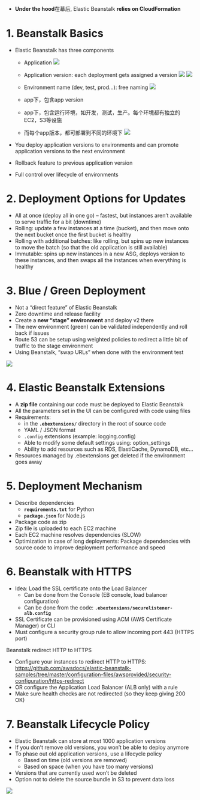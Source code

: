 - **Under the hood**在幕后, Elastic Beanstalk **relies on CloudFormation**

# 1. Beanstalk Basics
- Elastic Beanstalk has three components

  - Application
    ![](https://i.postimg.cc/k4gLp3cL/QQ-20190823151530.png)
  - Application version: each deployment gets assigned a version
    ![](https://i.postimg.cc/Vv72jYbK/image.png)
    ![](https://i.postimg.cc/j2srHg3S/image.png)
  - Environment name (dev, test, prod…): free naming
    ![](https://i.postimg.cc/q7fScDzH/image.png)

  - app下，包含app version
  - app下，包含运行环境，如开发，测试，生产。每个环境都有独立的EC2，S3等设施
  - 而每个app版本，都可部署到不同的环境下
    ![](https://i.postimg.cc/zGdM6Dt5/QQ-20190823155822.png)
    
- You deploy application versions to environments and can promote application versions to the next environment
- Rollback feature to previous application version
- Full control over lifecycle of environments


# 2. Deployment Options for Updates
- All at once (deploy all in one go) – fastest, but instances aren’t available to serve traffic for a bit (downtime)
- Rolling: update a few instances at a time (bucket), and then move onto the next bucket once the first bucket is healthy
- Rolling with additional batches: like rolling, but spins up new instances to move the batch (so that the old application is still available)
- Immutable: spins up new instances in a new ASG, deploys version to these instances, and then swaps all the instances when everything is healthy

# 3. Blue / Green Deployment
- Not a “direct feature” of Elastic Beanstalk
- Zero downtime and release facility
- Create a **new “stage” environment** and deploy v2 there
- The new environment (green) can be validated independently and roll back if issues
- Route 53 can be setup using weighted policies to redirect a little bit of traffic to the stage environment
- Using Beanstalk, “swap URLs” when done with the environment test

![](https://i.postimg.cc/rp74wby3/QQ-20190823160759.png)

# 4. Elastic Beanstalk Extensions
- A **zip file** containing our code must be deployed to Elastic Beanstalk
- All the parameters set in the UI can be configured with code using files
- Requirements:
  - in the **`.ebextensions/`** directory in the root of source code
  - YAML / JSON format
  - `.config` extensions (example: logging.config)
  - Able to modify some default settings using: option_settings
  - Ability to add resources such as RDS, ElastiCache, DynamoDB, etc…
- Resources managed by .ebextensions get deleted if the environment goes away

# 5. Deployment Mechanism
- Describe dependencies
  - **`requirements.txt`** for Python
  - **`package.json`** for Node.js
- Package code as zip
- Zip file is uploaded to each EC2 machine
- Each EC2 machine resolves dependencies (SLOW)
- Optimization in case of long deployments: Package dependencies with source code to improve deployment performance and speed

# 6. Beanstalk with HTTPS
- Idea: Load the SSL certificate onto the Load Balancer
  - Can be done from the Console (EB console, load balancer configuration)
    ![]()
  - Can be done from the code: **`.ebextensions/securelistener-alb.config`**
- SSL Certificate can be provisioned using ACM (AWS Certificate Manager) or CLI
- Must configure a security group rule to allow incoming port 443 (HTTPS port)

Beanstalk redirect HTTP to HTTPS
- Configure your instances to redirect HTTP to HTTPS: https://github.com/awsdocs/elastic-beanstalk-samples/tree/master/configuration-files/awsprovided/security-configuration/https-redirect
- OR configure the Application Load Balancer (ALB only) with a rule
- Make sure health checks are not redirected (so they keep giving 200 OK)

# 7. Beanstalk Lifecycle Policy
- Elastic Beanstalk can store at most 1000 application versions
- If you don’t remove old versions, you won’t be able to deploy anymore
- To phase out old application versions, use a lifecycle policy
  - Based on time (old versions are removed)
  - Based on space (when you have too many versions)
- Versions that are currently used won’t be deleted
- Option not to delete the source bundle in S3 to prevent data loss

![](https://i.postimg.cc/1t8Rd5pN/QQ-20190823162537.png)


























